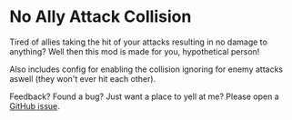 # No Ally Attack Collision

Tired of allies taking the hit of your attacks resulting in no damage to anything? Well then this mod is made for you, hypothetical person!

Also includes config for enabling the collision ignoring for enemy attacks aswell (they won't ever hit each other).

Feedback? Found a bug? Just want a place to yell at me? Please open a [GitHub issue](https://github.com/Goorakh/NoAllyAttackBlock/issues/new).